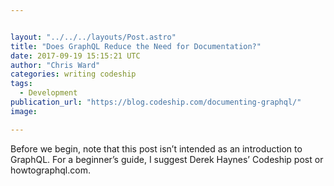 ```yaml
---


layout: "../../../layouts/Post.astro"
title: "Does GraphQL Reduce the Need for Documentation?"
date: 2017-09-19 15:15:21 UTC
author: "Chris Ward"
categories: writing codeship
tags:
  - Development
publication_url: "https://blog.codeship.com/documenting-graphql/"
image:

---
```

Before we begin, note that this post isn’t intended as an introduction to GraphQL. For a beginner’s guide, I suggest Derek Haynes’ Codeship post or howtographql.com.

